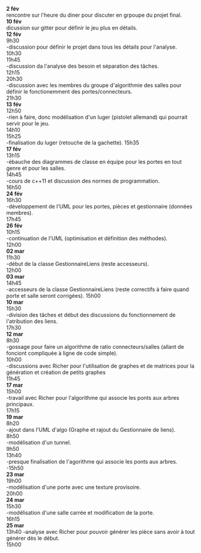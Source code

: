 **2 fév**  
  rencontre sur l'heure du diner pour discuter en grpoupe du projet final.  
**10 fév**  
  dicussion sur gitter pour définir le jeu plus en détails.  
**12 fév**  
  9h30  
  -discussion pour définir le projet dans tous les détails pour l'analyse.  
  10h30  
  11h45  
  -discussion da l'analyse des besoin et séparation des tâches.  
  12h15  
  20h30  
  -discussion avec les membres du groupe d'algorithmie des salles pour définir le fonctionemment des portes/connecteurs.  
  21h30  
**13 fév**  
  12h50  
  -rien à faire, donc modélisation d'un luger (pistolet allemand) qui pourrait servir pour le jeu.  
  14h10  
  15h25  
  -finalisation du luger (retouche de la gachette).
  15h35  
**17 fév**  
  13h15  
  -ébauche des diagrammes de classe en équipe pour les portes en tout genre et pour les salles.  
  14h45  
  -cours de c++11 et discussion des normes de programmation.  
  16h50  
**24 fév**  
  16h30  
  -développement de l'UML pour les portes, pièces et gestionnaire (données membres).  
  17h45  
**26 fév**  
  10h15  
  -continuation de l'UML (optimisation et définition des méthodes).  
  12h00  
**02 mar**  
  11h30  
  -début de la classe GestionnaireLiens (reste accesseurs).  
  12h00  
**03 mar**  
  14h45  
  -accesseurs de la classe GestionnaireLiens (reste correctifs à faire quand porte et salle seront corrigées).
  15h00  
**10 mar**  
  15h30  
  -division des tâches et début des discussions du fonctionnement de l'atribution des liens.  
  17h30  
**12 mar**  
  8h30  
  -gossage pour faire un algorithme de ratio connecteurs/salles (allant de fonciont compliquée à ligne de code simple).  
  10h00  
  -discussions avec Richer pour l'utilisation de graphes et de matrices pour la génération et création de petits graphes  
  11h45  
**17 mar**  
  15h00  
  -travail avec Richer pour l'algorithme qui associe les ponts aux arbres principaux.  
  17h15  
**19 mar**  
  8h20  
  -ajout dans l'UML d'algo (Graphe et rajout du Gestionnaire de liens).  
  8h50  
  -modélisation d'un tunnel.  
  9h50  
  13h40  
  -presque finalisation de l'agorithme qui associe les ponts aux arbres.  
  -15h50  
**23 mar**  
  19h00  
  -modélisation d'une porte avec une texture provisoire.  
  20h00  
**24 mar**  
  15h30  
  -modélisation d'une salle carrée et modification de la porte.  
  16h15  
**25 mar**  
  13h40
  -analyse avec Richer pour pouvoir générer les pièce sans avoir à tout générer dès le début.  
  15h00
